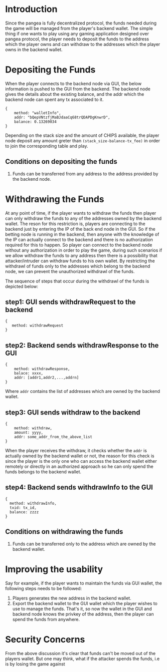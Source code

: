 # Introduction

Since the pangea is fully decentralized protocol, the funds needed during the game will be managed from the player's backend wallet. The simple thing if one wants to play using any gaming application designed over pangea protocol, the player needs to deposit the funds to the address which the player owns and can withdraw to the addresses which the player owns in the backend wallet.


# Depositing the Funds
When the player connects to the backend node via GUI, the below information is pushed to the GUI from the backend. The backend node gives the details about the existing balance, and the addr which the backend node can spent any tx associated to it.
```
{
    method: "walletInfo", 
    addr: "bQepVNtzfjMaBJdaaCq68trQDAPDgKnwrD", 
    balance: 0.13269034
}
```
Depending on the stack size and the amount of CHIPS available, the player node deposit any amount greter than `(stack_size-balance-tx_fee)` in order to join the corresponding table and play.

## Conditions on depositing the funds
1. Funds can be transferred from any address to the address provided by the backend node.

# Withdrawing the Funds
At any point of time, if the player wants to withdraw the funds then player can only withdraw the funds to any of the addresses owned by the backend wallet. The reson for this restriction is, players are connecting to the backend just by entering the IP of the back end node in the GUI.
So if the betting node is running in the backend, then anyone with the knowledge of the IP can actually connect to the backend and there is no authorization required for this to happen. So player can connect to the backend node without any authorization in order to play the game, during such scenarios if we allow withdraw the funds to any address then there is a possibility that attacker/intruder can withdraw funds to his own wallet.
By restricting the withdrawl of funds only to the addresses which belong to the backend node, we can prevent the unauthorized withdrawl of the funds. 

The sequence of steps that occur during the withdrawl of the funds is depicted below:
## step1: GUI sends withdrawRequest to the backend
```
{
   method: withdrawRequest
}
```
## step2: Backend sends withdrawResponse to the GUI
```
{
    method: withdrawResponse,
    balace: xxxx,
    addr: [addr1,addr2,...,addrn]
}
```
Where `addr` contains the list of addresses which are owned by the backend wallet.
## step3: GUI sends withdraw to the backend
```
{
    method: withdraw,
    amount: yyyy,
    addr: some_addr_from_the_above_list
}
```
When the player receives the withdraw, it checks whether the `addr` is actually owned by the backend wallet or not, the reason for this check is since the player is the only one who can access the backend wallet either remotely or directly in an authorized approach so he can only spend the funds belongs to the backend wallet.

## step4: Backend sends withdrawInfo to the GUI
 ```
 {
   method: withdrawInfo,
   txid: tx_id,
   balance: zzzz
}
```
## Conditions on withdrawing the funds
1. Funds can be transferred only to the address which are owned by the backend wallet. 

# Improving the usability

Say for example, if the player wants to maintain the funds via GUI wallet, the following steps needs to be followed:
1. Players generates the new address in the backend wallet.
2. Export the backend wallet to the GUI wallet which the player wishes to use to manage the funds.
That's it, so now the wallet in the GUI and backend node knows the privkey of the address, then the player can spend the funds from anywhere.

# Security Concerns

From the above discussion it's clear that funds can't be moved out of the players wallet. But one may think, what if the attacker spends the funds, i.e is by losing the game against 
